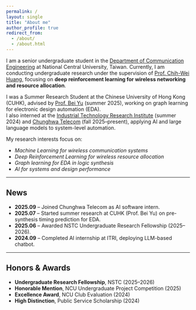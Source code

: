 ```yaml
---
permalink: /
layout: single
title: "About me"
author_profile: true
redirect_from: 
  - /about/
  - /about.html
---
```


I am a senior undergraduate student in the [Department of Communication Engineering](https://www.ce.ncu.edu.tw/en) at National Central University, Taiwan. Currently, I am conducting undergraduate research under the supervision of [Prof. Chih-Wei Huang](https://sites.google.com/ce.ncu.edu.tw/cwhuang), focusing on **deep reinforcement learning for wireless networking and resource allocation**.  

I was a Summer Research Student at the Chinese University of Hong Kong (CUHK), advised by [Prof. Bei Yu](https://cse.cuhk.edu.hk/~byu/) (summer 2025), working on graph learning for electronic design automation (EDA).  
I also interned at the [Industrial Technology Research Institute](https://www.itri.org.tw/english/) (summer 2024) and [Chunghwa Telecom](https://www.cht.com.tw/en/home/) (fall 2025–present), applying AI and large language models to system-level automation.  
 

My research interests focus on:  
* *Machine Learning for wireless communication systems*
* *Deep Reinforcement Learning for wireless resource allocation*  
* *Graph learning for EDA in logic synthesis* 
* *AI for systems and design performance*

---


## News
* **2025.09** – Joined Chunghwa Telecom as AI software intern.  
* **2025.07** – Started summer research at CUHK (Prof. Bei Yu) on pre-synthesis timing prediction for EDA.  
* **2025.06** – Awarded NSTC Undergraduate Research Fellowship (2025–2026).  
* **2024.09** – Completed AI internship at ITRI, deploying LLM-based chatbot.  

---


## Honors & Awards
* **Undergraduate Research Fellowship**, NSTC (2025–2026)  
* **Honorable Mention**, NCU Undergraduate Project Competition (2025)  
* **Excellence Award**, NCU Club Evaluation (2024)  
* **High Distinction**, Public Service Scholarship (2024)  

